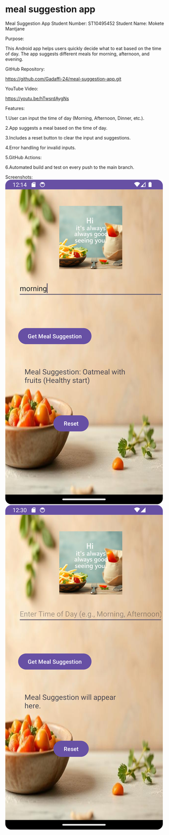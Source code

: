 # meal suggestion app
 Meal Suggestion App 
 Student Number: ST10495452
 Student Name: Mokete Mantjane

Purpose: 

This Android app helps users quickly decide what to eat based on the time of day. The app suggests different meals for morning, afternoon, and evening. 

GitHub Repository: 

https://github.com/Gadaffi-24/meal-suggestion-app.git

YouTube Video: 

https://youtu.be/hTwsrdAygNs

Features: 

1.User can input the time of day (Morning, Afternoon, Dinner, etc.). 

2.App suggests a meal based on the time of day. 

3.Includes a reset button to clear the input and suggestions. 

4.Error handling for invalid inputs. 

5.GitHub Actions: 

6.Automated build and test on every push to the main branch. 

Screenshots: 
![visual](Screenshot_20250402_121431.png)
![visual](Screenshot_20250402_123046.png)